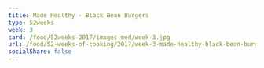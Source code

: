 ```yaml
---
title: Made Healthy - Black Bean Burgers
type: 52weeks
week: 3
card: /food/52weeks-2017/images-med/week-3.jpg
url: /food/52-weeks-of-cooking/2017/week-3-made-healthy-black-bean-burgers
socialShare: false
---
```

